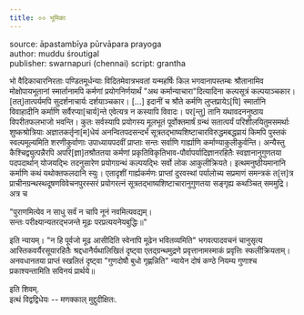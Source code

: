 ```yaml
---
title: ०० भूमिका
---
```




source: āpastambīya pūrvāpara prayoga  
author: muddu śroutigal  
publisher: swarnapuri (chennai)
script: grantha


भो वैदिकाचारनिरताः पण्डितमूर्धन्याः विदितमेवात्रभवतां यन्महर्षिः किल भगवानापस्तम्बः श्रौतानामिव मोक्षोपायभूतानां स्मार्तानामपि कर्मणां प्रयोगनिर्णयार्थं "अथ कर्मान्याचारा"दित्यादिना कल्पसूत्रं कल्पयाञ्चकार। [तत्]तात्पर्यमपि सुदर्शनाचार्यः दर्शयाञ्चकार। [...] इदानीं च श्रौते कर्मणि लुप्तप्रायेऽ[पि] स्मार्तानि विवाहादीनि कर्माणि सर्वैरप्या[चार्य]न्ते एवेत्यत्र न कस्यापि विवादः।
पर[न्तु] तानि यथावदननुष्ठाय विपरीतफलभाजो भवन्ति। कुतः सर्वस्यापि प्रयोगस्य मूलभूतं पूर्वोक्तमार्षं ग्रन्थं सतात्पर्यं परिशीलयितुमसमर्थाः शुष्कश्रोत्रियाः अज्ञातकर्तृना[म]धेयं अनन्वितपदसन्दर्भं सूत्रतद्भाष्यशिष्टाचारविरुद्धमबद्धप्रायं किमपि पुस्तकं स्वल्पमूल्यमिति शरणीकुर्वाणाः उपाध्यायपदवीं प्राप्ताः सन्तः सर्वाणि गार्ह्याणि कर्माण्याकुलीकुर्वन्ति।
अन्यैस्तु कैश्चिद्व्युत्पन्नैरपि अपरि[ज्ञा]तश्रौततया कर्मणां प्रकृतिविकृतिभाव-पौर्वापर्यादिज्ञानरहितैः स्वज्ञानानुगुणतया पदपदार्थान् योजयद्भिः तदनुसारेण प्रयोगग्रन्थं कल्पयद्भिः सर्वो लोक आकुलीक्रियते। इत्थमनुष्ठीयमानानि कर्माणि कथं यथोक्तफलदानि स्युः। एतादृशीं गार्ह्यकर्मणः प्राप्तां दुरवस्थां पर्यालोच्य सप्रमाणं समन्त्रकं त[त्त]त्र प्राचीनग्रन्थस्थदूषणविवेचनपुरस्सरं प्रयोगरत्नं सूत्रतद्भाष्यशिष्टाचारानुगुणतया सङ्गृह्य कथञ्चित् सममुद्रि। अत्र च

"पुराणमित्येव न साधु सर्वं न चापि नूनं नवमित्यवद्यम्।  
सन्तः परीक्ष्यान्यतरद्भजन्ते मूढः परप्रत्ययनेयबुद्धिः॥"

इति न्यायम्।
"न हि पूर्वजो मूढ आसीदिति स्वेनापि मूढेन भवितव्यमिति" भगवत्पादवचनं चानुसृत्य आस्तिकवर्यैरसूयारहितैः श्रद्दधानैर्यथालिखितं दृष्ट्वा एतद्ग्रन्थमुद्रणे प्रवृत्तानामस्माकं प्रवृत्तिः स्फलीक्रियताम्। अनवधानतया प्राप्तं स्खलितं दृष्ट्वा "गुणदोषौ बुधो गृह्णन्निति" न्यायेन दोषं कण्ठे नियम्य गुणाश्च प्रकाश्यन्तामिति
सविनयं प्रार्थये॥

इति शिवम्.    
इत्थं विद्वद्विधेयः -- मणक्काल् मुद्दुदीक्षितः.
